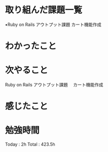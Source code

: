 <h1>取り組んだ課題一覧</h1>

▪️Ruby on Rails アウトプット課題 カート機能作成

<h1>わかったこと</h1>

<h1>次やること</h1>
Ruby on Rails アウトプット課題　 カート機能作成

<h1>感じたこと</h1>

<h1>勉強時間</h1>

Today : 2h Total :  423.5h
